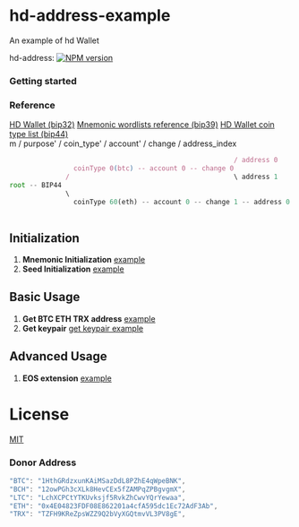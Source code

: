 # hd-address-example
An example of hd Wallet

hd-address:
[![NPM version](https://img.shields.io/npm/v/hd-address?style=flat-square)](https://www.npmjs.com/package/hd-address)



### Getting started
### Reference 
[HD Wallet (bip32)](https://github.com/bitcoin/bips/blob/master/bip-0032/derivation.png)
[Mnemonic wordlists reference (bip39)](https://github.com/bitcoin/bips/blob/master/bip-0039/bip-0039-wordlists.md) 
[HD Wallet coin type list (bip44)]( https://github.com/satoshilabs/slips/blob/master/slip-0044.md)  
m / purpose' / coin_type' / account' / change / address_index
```js
                                                        / address 0
                coinType 0(btc) -- account 0 -- change 0  
              /                                         \ address 1
root -- BIP44 
              \
                coinType 60(eth) -- account 0 -- change 1 -- address 0
                          
```
 
## Initialization
1. **Mnemonic Initialization** [example](init/mnemonic.js) 
2. **Seed Initialization**  [example](init/seed.js) 


## Basic Usage

1. **Get BTC ETH TRX address** [example](init/mnemonic.js) 
2. **Get keypair**   [get keypair example](./test/index.getkeypair.test.js)

## Advanced Usage
1. **EOS extension**  [example](init/extension/index.js) 

# License

[MIT](./LICENSE)

### Donor Address
```js
"BTC": "1HthGRdzxunKAiMSazDdL8PZhE4qWpeBNK", 
"BCH": "12owPGh3cXLk8HevCEx5fZAMPqZPBgvgmX",
"LTC": "LchXCPCtYTKUvksjf5RvkZhCwvYQrYewaa",
"ETH": "0x4E04823FDF08E862201a4cfA595dc1Ec72AdF3Ab",
"TRX": "TZFH9KReZpsWZZ9Q2bVyXGQtmvVL3PV8gE",
```
